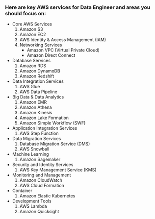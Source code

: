 ### Here are key AWS services for Data Engineer and areas you should focus on:

- Core AWS Services
    1. Amazon S3
    2. Amazon EC2
    3. AWS Identity & Access Management (IAM)
    4. Networking Services
        - Amazon VPC (Virtual Private Cloud)
        - Amazon Direct Connect
- Database Services 
    1. Amazon RDS
    2. Amazon DynamoDB
    3. Amazon Redshift
- Data Integration Services
    1. AWS Glue
    2. AWS Data Pipeline
- Big Data & Data Analytics
    1. Amazon EMR
    2. Amazon Athena
    3. Amazon Kinesis
    4. Amazon Lake Formation
    5. Amazon Simple Workflow (SWF)
- Application Integration Services
    1. AWS Step Function
- Data Migration Services
    1. Database Migration Service (DMS)
    2. AWS Snowball
- Machine Learning
    1. Amazon Sagemaker
- Security and Identity Services
    1. AWS Key Management Service (KMS)
- Monitoring and Management
    1. Amazon CloudWatch
    2. AWS Cloud Formation
- Container
    1. Amazon Elastic Kubernetes
- Development Tools
    1. AWS Lambda
    2. Amazon Quicksight